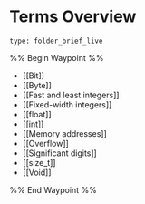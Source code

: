 # Terms Overview
 
```ccard
type: folder_brief_live
```
 
%% Begin Waypoint %%
- [[Bit]]
- [[Byte]]
- [[Fast and least integers]]
- [[Fixed-width integers]]
- [[float]]
- [[int]]
- [[Memory addresses]]
- [[Overflow]]
- [[Significant digits]]
- [[size_t]]
- [[Void]]

%% End Waypoint %%